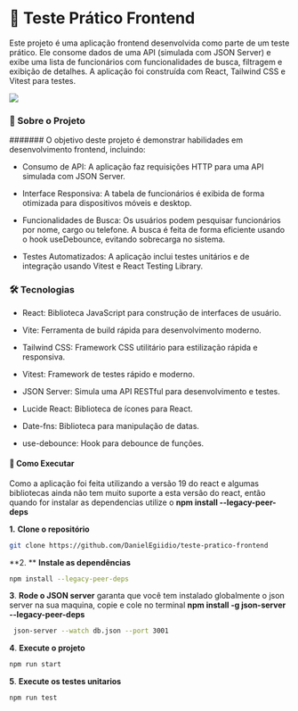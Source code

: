 # 🚀 Teste Prático Frontend

Este projeto é uma aplicação frontend desenvolvida como parte de um teste prático. Ele consome dados de uma API (simulada com JSON Server) e exibe uma lista de funcionários com funcionalidades de busca, filtragem e exibição de detalhes. A aplicação foi construída com React, Tailwind CSS e Vitest para testes.

![](https://github.com/user-attachments/assets/ae77e4aa-0e7e-4120-908d-7514ff4c0b7c)

### 📌 Sobre o Projeto

####### O objetivo deste projeto é demonstrar habilidades em desenvolvimento frontend, incluindo:

- Consumo de API: A aplicação faz requisições HTTP para uma API simulada com JSON Server.

- Interface Responsiva: A tabela de funcionários é exibida de forma otimizada para dispositivos móveis e desktop.

- Funcionalidades de Busca: Os usuários podem pesquisar funcionários por nome, cargo ou telefone. A busca é feita de forma eficiente usando o hook useDebounce, evitando sobrecarga no sistema.

- Testes Automatizados: A aplicação inclui testes unitários e de integração usando Vitest e React Testing Library.


### 🛠️ Tecnologias

- React: Biblioteca JavaScript para construção de interfaces de usuário.

- Vite: Ferramenta de build rápida para desenvolvimento moderno.

- Tailwind CSS: Framework CSS utilitário para estilização rápida e responsiva.

- Vitest: Framework de testes rápido e moderno.

- JSON Server: Simula uma API RESTful para desenvolvimento e testes.

- Lucide React: Biblioteca de ícones para React.

- Date-fns: Biblioteca para manipulação de datas.

- use-debounce: Hook para debounce de funções.


#### 🚀 Como Executar

Como a aplicação foi feita utilizando a versão 19 do react e algumas bibliotecas ainda não tem muito suporte a esta versão do react, então quando for instalar as dependencias utilize o **npm install --legacy-peer-deps**

**1.** **Clone o repositório**
```bash
git clone https://github.com/DanielEgiidio/teste-pratico-frontend
```
**2. ** **Instale as dependências**
```bash
npm install --legacy-peer-deps
```
**3**. **Rode o JSON server**
garanta que você tem instalado globalmente o json server na sua maquina, copie e cole no terminal **npm install -g json-server --legacy-peer-deps**
```bash
 json-server --watch db.json --port 3001
```
**4**. **Execute o projeto**

```bash
npm run start
```

**5**. **Execute os testes unitarios**
```bash
npm run test
```


